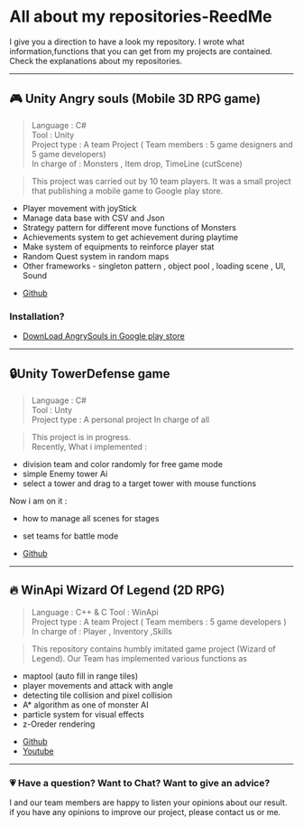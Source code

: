 # All about my repositories-ReedMe
I give you a direction to have a look my repository. I wrote what information,functions that you can get from my projects are contained. Check the explanations about my repositories.

***
## :video_game: Unity Angry souls (Mobile 3D RPG game)
> Language : C#  
> Tool : Unity  
> Project type : A team Project ( Team members : 5 game designers and 5 game developers)  
> In charge of : Monsters , Item drop, TimeLine (cutScene)  
  
> This project was carried out by 10 team players. It was a small project that publishing a mobile game to Google play store.  

- Player movement with joyStick  
- Manage data base with CSV and Json  
- Strategy pattern for different move functions of Monsters  
- Achievements system to get achievement during playtime  
- Make system of equipments to reinforce player stat  
- Random Quest system in random maps  
- Other frameworks - singleton pattern , object pool , loading scene , UI, Sound  

+ [Github](https://github.com/Peepbo/Unity3D-RPG-project/tree/main/Unity3D%20RPG/Assets/Scripts)  

### Installation?

- [DownLoad AngrySouls in Google play store](https://play.google.com/store/apps/details?id=com.Sandolf.AngrySouls)  

---

## :lock:Unity TowerDefense game 
> Language : C#  
> Tool : Unty  
> Project type :  A personal project
> In charge of all  

> This project is in progress.  
 Recently, What i implemented :  
 + division team and color randomly for free game mode
 + simple Enemy tower Ai
 + select a tower and drag to a target tower with mouse functions  
    
 Now i am on it :
+ how to manage all scenes for stages  
+ set teams for battle mode
  
+ [Github](https://github.com/lmharriet/Unity-TowerDefense)  

---

## :fire: WinApi Wizard Of Legend (2D RPG)
> Language : C++ & C
> Tool : WinApi  
> Project type : A team Project ( Team members : 5 game developers )  
> In charge of : Player , Inventory ,Skills  

> This repository contains humbly imitated game project (Wizard of Legend). Our Team has implemented various functions as  

- maptool (auto fill in range tiles)
- player movements and attack with angle
- detecting tile collision and pixel collision
- A* algorithm as one of monster AI
- particle system for visual effects
- z-Oreder rendering


+ [Github](https://github.com/lmharriet/CopyWizard) 
+ [Youtube](https://youtu.be/dTl59nt_flY)  

---

### :heartpulse: Have a question? Want to Chat? Want to give an advice?

I and our team members are happy to listen your opinions about our result. if you have any opinions to improve our project, please contact us or me.  
